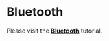 # Bluetooth

Please visit the [**Bluetooth**](https://docs.gl-inet.com/iot/en/tutorials/bluetooth/) tutorial.

